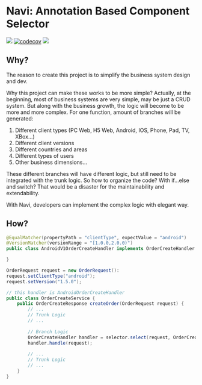 # Navi: Annotation Based Component Selector

[![](https://travis-ci.com/yanglifan/navi.svg?branch=master)](https://travis-ci.com/yanglifan/navi)
[![codecov](https://codecov.io/gh/yanglifan/navi/branch/master/graph/badge.svg)](https://codecov.io/gh/yanglifan/navi)
[![](https://img.shields.io/badge/License-Apache%202-blue.svg)](LICENSE)

## Why?

The reason to create this project is to simplify the business system design and dev. 

Why this project can make these works to be more simple? Actually, at the beginning, most of business systems are very simple, may be just a CRUD system. But along with the business growth, the logic will become to be more and more complex. For one function, amount of branches will be generated:
1. Different client types (PC Web, H5 Web, Android, IOS, Phone, Pad, TV, XBox...)
1. Different client versions
1. Different countries and areas
1. Different types of users
1. Other business dimensions...

These different branches will have different logic, but still need to be integrated with the trunk logic. So how to organize the code? With if...else and switch? That would be a disaster for the maintainability and extendability.

With Navi, developers can implement the complex logic with elegant way.
 
## How?
 
```java
@EqualMatcher(propertyPath = "clientType", expectValue = "android")
@VersionMatcher(versionRange = "[1.0.0,2.0.0)")
public class AndroidV1OrderCreateHandler implements OrderCreateHandler {

}

OrderRequest request = new OrderRequest():
request.setClientType("android");
request.setVersion("1.5.0");

// this handler is AndroidOrderCreateHandler
public class OrderCreateService {
    public OrderCreateResponse createOrder(OrderRequest request) {
        // ...
        // Trunk Logic
        // ...
        
        // Branch Logic
        OrderCreateHandler handler = selector.select(request, OrderCreateHandler.class);
        handler.handle(request);
        
        // ...
        // Trunk Logic
        // ...
    }
}
```
